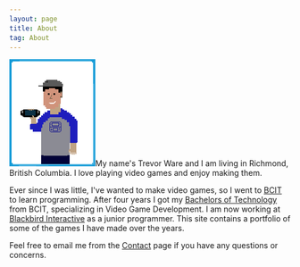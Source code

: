 ```yaml
---
layout: page
title: About
tag: About
---
```


<img id="aboutimg" src="/assets/icons/about.png" width="154" height="192" />My name's Trevor Ware and I am living in Richmond, British Columbia. I love playing video games and enjoy making them.

Ever since I was little, I've wanted to make video games, so I went to <a href="http://www.bcit.ca">BCIT</a> to learn programming. After four years I got my <a href="http://www.bcit.ca/study/programs/825hbtech">Bachelors of Technology</a> from BCIT, specializing in Video Game Development. I am now working at <a href="http://blackbirdinteractive.com/">Blackbird Interactive</a> as a junior programmer. This site contains a portfolio of some of the games I have made over the years.

Feel free to email me from the <a href="/contact">Contact</a> page if you have any questions or concerns.
<br>
<br>